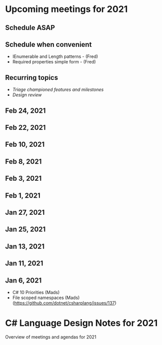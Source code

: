 # Upcoming meetings for 2021

## Schedule ASAP

## Schedule when convenient

- IEnumerable and Length patterns - (Fred)
- Required properties simple form - (Fred)

## Recurring topics

- *Triage championed features and milestones*
- *Design review*

## Feb 24, 2021

## Feb 22, 2021

## Feb 10, 2021

## Feb 8, 2021

## Feb 3, 2021

## Feb 1, 2021

## Jan 27, 2021

## Jan 25, 2021

## Jan 13, 2021

## Jan 11, 2021

## Jan 6, 2021

- C# 10 Priorities (Mads)
- File scoped namespaces (Mads) (https://github.com/dotnet/csharplang/issues/137)


# C# Language Design Notes for 2021

Overview of meetings and agendas for 2021

